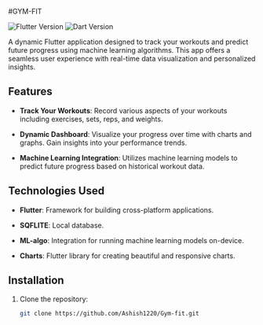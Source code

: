#GYM-FIT

![Flutter Version](https://img.shields.io/badge/flutter-v2.5.0-blue.svg)
![Dart Version](https://img.shields.io/badge/dart-v2.14.0-blue.svg)

A dynamic Flutter application designed to track your workouts and predict future progress using machine learning algorithms. This app offers a seamless user experience with real-time data visualization and personalized insights.

## Features

- **Track Your Workouts**: Record various aspects of your workouts including exercises, sets, reps, and weights.
  
- **Dynamic Dashboard**: Visualize your progress over time with charts and graphs. Gain insights into your performance trends.

- **Machine Learning Integration**: Utilizes machine learning models to predict future progress based on historical workout data.

## Technologies Used

- **Flutter**: Framework for building cross-platform applications.

- **SQFLITE**: Local database.
  
- **ML-algo**: Integration for running machine learning models on-device.
  
- **Charts**: Flutter library for creating beautiful and responsive charts.

## Installation

1. Clone the repository:
   ```bash
   git clone https://github.com/Ashish1220/Gym-fit.git

